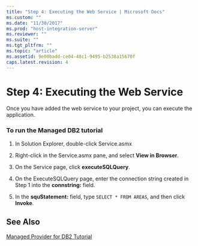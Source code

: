 ```yaml
---
title: "Step 4: Executing the Web Service | Microsoft Docs"
ms.custom: ""
ms.date: "11/30/2017"
ms.prod: "host-integration-server"
ms.reviewer: ""
ms.suite: ""
ms.tgt_pltfrm: ""
ms.topic: "article"
ms.assetid: 9e00badd-ce04-48c1-9495-b2538a15670f
caps.latest.revision: 4
---
```

# Step 4: Executing the Web Service
Once you have added the web service to your project, you can execute the application.  
  
### To run the Managed DB2 tutorial  
  
1.  In Solution Explorer, double-click Service.asmx  
  
2.  Right-click in the Service.asmx pane, and select **View in Browser**.  
  
3.  On the Service page, click **executeSQLQuery**.  
  
4.  On the ExecuteSQLQuery page, enter the connection string created in Step 1 into the **connstring:** field.  
  
5.  In the **squStatement:** field, type `SELECT * FROM AREAS`, and then click **Invoke**.  
  
## See Also  
 [Managed Provider for DB2 Tutorial](../core/managed-provider-for-db2-tutorial.md)